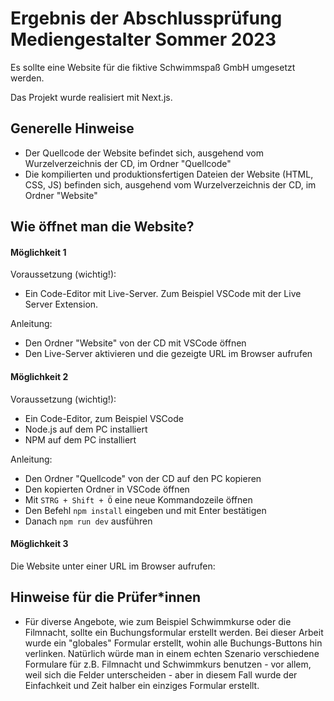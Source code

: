 # Ergebnis der Abschlussprüfung Mediengestalter Sommer 2023
 
Es sollte eine Website für die fiktive Schwimmspaß GmbH umgesetzt werden.

Das Projekt wurde realisiert mit Next.js.

## Generelle Hinweise
- Der Quellcode der Website befindet sich, ausgehend vom Wurzelverzeichnis der CD, im Ordner "Quellcode"
- Die kompilierten und produktionsfertigen Dateien der Website (HTML, CSS, JS) befinden sich, ausgehend vom Wurzelverzeichnis der CD, im Ordner "Website"

## Wie öffnet man die Website?
#### Möglichkeit 1
Voraussetzung (wichtig!):
- Ein Code-Editor mit Live-Server. Zum Beispiel VSCode mit der Live Server Extension.

Anleitung:
- Den Ordner "Website" von der CD mit VSCode öffnen
- Den Live-Server aktivieren und die gezeigte URL im Browser aufrufen

#### Möglichkeit 2
Voraussetzung (wichtig!):
- Ein Code-Editor, zum Beispiel VSCode
- Node.js auf dem PC installiert
- NPM auf dem PC installiert

Anleitung:
- Den Ordner "Quellcode" von der CD auf den PC kopieren
- Den kopierten Ordner in VSCode öffnen
- Mit `STRG + Shift + Ö` eine neue Kommandozeile öffnen
- Den Befehl `npm install` eingeben und mit Enter bestätigen
- Danach `npm run dev` ausführen

#### Möglichkeit 3
Die Website unter einer URL im Browser aufrufen:

## Hinweise für die Prüfer*innen
- Für diverse Angebote, wie zum Beispiel Schwimmkurse oder die Filmnacht, sollte ein Buchungsformular erstellt werden. Bei dieser Arbeit wurde ein "globales" Formular erstellt, wohin alle Buchungs-Buttons hin verlinken. Natürlich würde man in einem echten Szenario verschiedene Formulare für z.B. Filmnacht und Schwimmkurs benutzen - vor allem, weil sich die Felder unterscheiden - aber in diesem Fall wurde der Einfachkeit und Zeit halber ein einziges Formular erstellt.